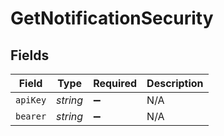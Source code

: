 # GetNotificationSecurity


## Fields

| Field              | Type               | Required           | Description        |
| ------------------ | ------------------ | ------------------ | ------------------ |
| `apiKey`           | *string*           | :heavy_minus_sign: | N/A                |
| `bearer`           | *string*           | :heavy_minus_sign: | N/A                |